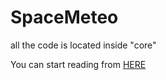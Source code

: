 # SpaceMeteo

all the code is located inside "core"

You can start reading from [HERE](https://github.com/Hessam-Emami/SpaceMeteo/blob/master/core/src/com/obstacleavoid/screen/GameScreen.java)
